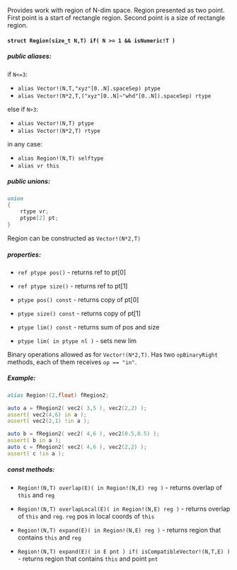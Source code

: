 Provides work with region of N-dim space. Region presented as
two point. First point is a start of rectangle region. Second point
is a size of rectangle region.

#### `struct Region(size_t N,T) if( N >= 1 && isNumeric!T )`

##### public aliases: 

if `N<=3`:

- `alias Vector!(N,T,"xyz"[0..N].spaceSep) ptype`
- `alias Vector!(N*2,T,("xyz"[0..N]~"whd"[0..N]).spaceSep) rtype`

else if `N>3`:

- `alias Vector!(N,T) ptype`
- `alias Vector!(N*2,T) rtype`

in any case:

- `alias Region!(N,T) selftype`
- `alias vr this`

##### public unions:

```d
union
{
    rtype vr;
    ptype[2] pt;
}
```

Region can be constructed as `Vector!(N*2,T)`

##### properties:

- `ref ptype pos()` - returns ref to pt[0]
- `ref ptype size()` - returns ref to pt[1]

- `ptype pos() const` - returns copy of pt[0]
- `ptype size() const` - returns copy of pt[1]

- `ptype lim() const` - returns sum of pos and size
- `ptype lim( in ptype nl )` - sets new lim

Binary operations allowed as for `Vector!(N*2,T)`.
Has two `opBinaryRight` methods, each of them receives 
`op == "in"`.

##### Example: 

```d
alias Region!(2,float) fRegion2;

auto a = fRegion2( vec2( 3,5 ), vec2(2,2) );
assert( vec2(4,6) in a );
assert( vec2(2,1) !in a );

auto b = fRegion2( vec2( 4,6 ), vec2(0.5,0.5) );
assert( b in a );
auto c = fRegion2( vec2( 4,6 ), vec2(2,2) );
assert( c !in a );
```

##### const methods:

- `Region!(N,T) overlap(E)( in Region!(N,E) reg )` - returns overlap of `this`
  and `reg`

- `Region!(N,T) overlapLocal(E)( in Region!(N,E) reg )` - returns overlap of `this`
  and `reg`. `reg` pos in local coords of `this`

- `Region!(N,T) expand(E)( in Region!(N,E) reg )` - returns region that contains
  `this` and `reg`

- `Region!(N,T) expand(E)( in E pnt ) if( isCompatibleVector!(N,T,E) )` - returns region that contains
  `this` and point `pnt`
